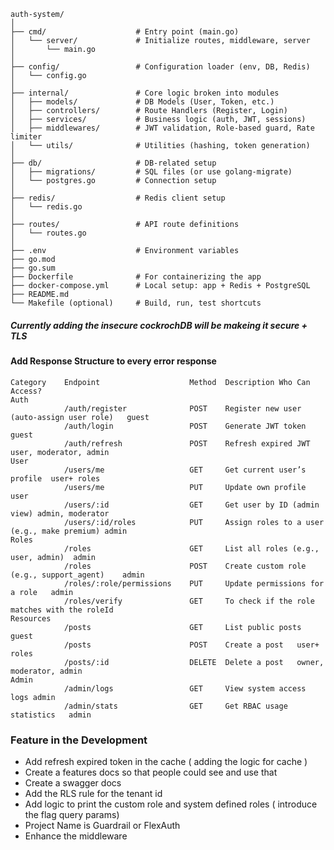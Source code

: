 ``` 
auth-system/
│
├── cmd/                    # Entry point (main.go)
│   └── server/             # Initialize routes, middleware, server
│       └── main.go
│
├── config/                 # Configuration loader (env, DB, Redis)
│   └── config.go
│
├── internal/               # Core logic broken into modules
│   ├── models/             # DB Models (User, Token, etc.)
│   ├── controllers/        # Route Handlers (Register, Login)
│   ├── services/           # Business logic (auth, JWT, sessions)
│   ├── middlewares/        # JWT validation, Role-based guard, Rate limiter
│   └── utils/              # Utilities (hashing, token generation)
│
├── db/                     # DB-related setup
│   ├── migrations/         # SQL files (or use golang-migrate)
│   └── postgres.go         # Connection setup
│
├── redis/                  # Redis client setup
│   └── redis.go
│
├── routes/                 # API route definitions
│   └── routes.go
│
├── .env                    # Environment variables
├── go.mod
├── go.sum
├── Dockerfile              # For containerizing the app
├── docker-compose.yml      # Local setup: app + Redis + PostgreSQL
├── README.md
└── Makefile (optional)     # Build, run, test shortcuts
```


##### Currently adding the insecure cockrochDB will be makeing it secure + TLS 
#### Add Response Structure to every error response



```
Category	Endpoint	                Method	Description	Who Can Access?
Auth	
            /auth/register	            POST	Register new user (auto-assign user role)	guest
            /auth/login	                POST	Generate JWT token	guest
            /auth/refresh	            POST	Refresh expired JWT	user, moderator, admin 
User	
            /users/me	                GET	    Get current user’s profile	user+ roles
            /users/me	                PUT	    Update own profile	user 
            /users/:id	                GET	    Get user by ID (admin view)	admin, moderator
            /users/:id/roles	        PUT	    Assign roles to a user (e.g., make premium)	admin
Roles	
            /roles	                    GET	    List all roles (e.g., user, admin)	admin
            /roles	                    POST	Create custom role (e.g., support_agent)	admin
            /roles/:role/permissions	PUT	    Update permissions for a role	admin
            /roles/verify               GET     To check if the role matches with the roleId
Resources	
            /posts	                    GET	    List public posts	guest
            /posts	                    POST	Create a post	user+ roles
            /posts/:id	                DELETE	Delete a post	owner, moderator, admin
Admin	
            /admin/logs	                GET	    View system access logs	admin
            /admin/stats	            GET	    Get RBAC usage statistics	admin
```

### Feature in the Development
- Add refresh expired token in the cache ( adding the logic for cache )
- Create a features docs so that people could see and use that
- Create a swagger docs
- Add the RLS rule for the tenant id
- Add logic to print the custom role and system defined roles ( introduce the flag query params)
- Project Name is Guardrail or FlexAuth
- Enhance the middleware
